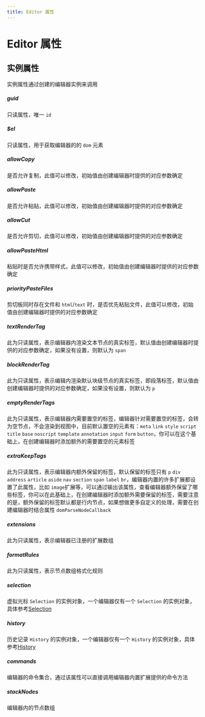 ```yaml
---
title: Editor 属性
---
```


# Editor 属性

## 实例属性

实例属性通过创建的编辑器实例来调用

##### guid <Badge type="danger" text="number" />

只读属性，唯一 `id`

##### $el <Badge type="danger" text="HTMLElement" />

只读属性，用于获取编辑器的的 `dom` 元素

##### allowCopy <Badge type="danger" text="boolean" />

是否允许复制，此值可以修改，初始值由创建编辑器时提供的对应参数确定

##### allowPaste <Badge type="danger" text="boolean" />

是否允许粘贴，此值可以修改，初始值由创建编辑器时提供的对应参数确定

##### allowCut <Badge type="danger" text="boolean" />

是否允许剪切，此值可以修改，初始值由创建编辑器时提供的对应参数确定

##### allowPasteHtml <Badge type="danger" text="boolean" />

粘贴时是否允许携带样式，此值可以修改，初始值由创建编辑器时提供的对应参数确定

##### priorityPasteFiles <Badge type="danger" text="boolean" />

剪切板同时存在文件和 `html`/`text` 时，是否优先粘贴文件，此值可以修改，初始值由创建编辑器时提供的对应参数确定

##### textRenderTag <Badge type="danger" text="string" />

此为只读属性，表示编辑器内渲染文本节点的真实标签，默认值由创建编辑器时提供的对应参数确定，如果没有设置，则默认为 `span`

##### blockRenderTag <Badge type="danger" text="string" />

此为只读属性，表示编辑内渲染默认块级节点的真实标签，即段落标签，默认值由创建编辑器时提供的对应参数确定，如果没有设置，则默认为 `p`

##### emptyRenderTags <Badge type="danger" text="string[]" />

此为只读属性，表示编辑器内需要置空的标签，编辑器针对需要置空的标签，会转为空节点，不会渲染到视图中，目前默认置空的元素有：`meta` `link` `style` `script` `title` `base` `noscript` `template` `annotation` `input` `form` `button`，你可以在这个基础上，在创建编辑器时添加额外的需要置空的元素标签

##### extraKeepTags <Badge type="danger" text="string[]" />

此为只读属性，表示编辑器内额外保留的标签，默认保留的标签只有 `p` `div` `address` `article` `aside` `nav` `section` `span` `label` `br`，编辑器内置的许多扩展都设置了此属性，比如 `image`扩展等，可以通过输出该属性，查看编辑器额外保留了哪些标签，你可以在此基础上，在创建编辑器时添加额外需要保留的标签，需要注意的是，额外保留的标签默认都是行内节点，如果想做更多自定义的处理，需要在创建编辑器时结合属性 `domParseNodeCallback`

##### extensions <Badge type="danger" text="Extension[]" />

此为只读属性，表示编辑器已注册的扩展数组

##### formatRules <Badge type="danger" text="RuleFunctionType[]" />

此为只读属性，表示节点数组格式化规则

##### selection <Badge type="danger" text="Selection" />

虚拟光标 `Selection` 的实例对象，一个编辑器仅有一个 `Selection` 的实例对象，具体参考[Selection](/guide/selection)

##### history <Badge type="danger" text="History" />

历史记录 `History` 的实例对象，一个编辑器仅有一个 `History` 的实例对象，具体参考[History](/guide/history)

##### commands <Badge type="danger" text="EditorCommandsType" />

编辑器的命令集合，通过该属性可以直接调用编辑器内置扩展提供的命令方法

##### stackNodes <Badge type="danger" text="KNode[]" />

编辑器内的节点数组
